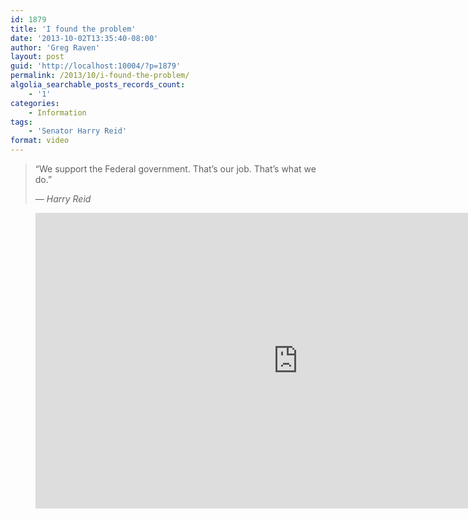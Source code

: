 ```yaml
---
id: 1879
title: 'I found the problem'
date: '2013-10-02T13:35:40-08:00'
author: 'Greg Raven'
layout: post
guid: 'http://localhost:10004/?p=1879'
permalink: /2013/10/i-found-the-problem/
algolia_searchable_posts_records_count:
    - '1'
categories:
    - Information
tags:
    - 'Senator Harry Reid'
format: video
---
```


> “We support the Federal government. That’s our job. That’s what we do.”
> 
> <cite>— Harry Reid</cite>

<figure class="wp-block-embed-youtube wp-block-embed is-type-video is-provider-youtube wp-embed-aspect-16-9 wp-has-aspect-ratio"><div class="wp-block-embed__wrapper"><iframe allowfullscreen="" frameborder="0" height="473" loading="lazy" src="https://www.youtube.com/embed/Okt_Y6c3Qvg?feature=oembed" width="840"></iframe></div></figure>